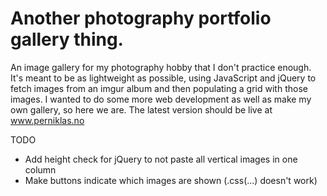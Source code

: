 # Another photography portfolio gallery thing.

An image gallery for my photography hobby that I don't practice enough. It's meant to be as lightweight as possible, using JavaScript and jQuery to fetch images from an imgur album and then populating a grid with those images.
I wanted to do some more web development as well as make my own gallery, so here we are. The latest version should be live at www.perniklas.no

TODO
- Add height check for jQuery to not paste all vertical images in one column
- Make buttons indicate which images are shown (.css(...) doesn't work)

